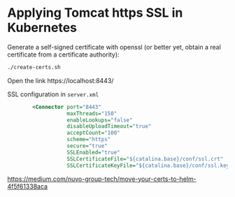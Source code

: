 # Applying Tomcat https SSL in Kubernetes

Generate a self-signed certificate with openssl (or better yet, obtain a real certificate from a certificate authority):
```bash
./create-certs.sh
```
Open the link https://localhost:8443/

SSL configuration in `server.xml`
```xml
        <Connector port="8443"
                   maxThreads="150"
                   enableLookups="false"
                   disableUploadTimeout="true"
                   acceptCount="100"
                   scheme="https"
                   secure="true"
                   SSLEnabled="true"
                   SSLCertificateFile="${catalina.base}/conf/ssl.crt"
                   SSLCertificateKeyFile="${catalina.base}/conf/ssl.key"/>
```

https://medium.com/nuvo-group-tech/move-your-certs-to-helm-4f5f61338aca